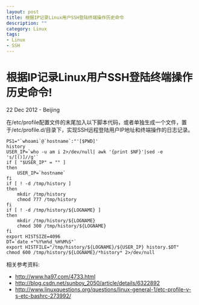 ```yaml
---
layout: post
title: 根据IP记录Linux用户SSH登陆终端操作历史命令
description: ""
category: Linux
tags: 
- Linux
- SSH
---
```


根据IP记录Linux用户SSH登陆终端操作历史命令!
=====================================================
22 Dec 2012 - Beijing

在/etc/profile配置文件的末尾加入以下脚本代码，或者单独生成一个文件，置于/etc/profile.d/目录下，实现SSH远程登陆用户IP地址和终端操作的日志记录。

	PS1="`whoami`@`hostname`:"'[$PWD]'
	history
	USER_IP=`who -u am i 2>/dev/null| awk '{print $NF}'|sed -e 's/[()]//g'`
	if [ "$USER_IP" = "" ]
	then
		USER_IP=`hostname`
	fi
	if [ ! -d /tmp/history ]
	then
		mkdir /tmp/history
		chmod 777 /tmp/history
	fi
	if [ ! -d /tmp/history/${LOGNAME} ]
	then
		mkdir /tmp/history/${LOGNAME}
		chmod 300 /tmp/history/${LOGNAME}
	fi
	export HISTSIZE=4096
	DT=`date +"%Y%m%d_%H%M%S"`
	export HISTFILE="/tmp/history/${LOGNAME}/${USER_IP} history.$DT"
	chmod 600 /tmp/history/${LOGNAME}/*history* 2>/dev/null


相关参考资料:

+ <http://www.ha97.com/4733.html>
+ <http://blog.csdn.net/sunboy_2050/article/details/6322892>
+ <http://www.linuxquestions.org/questions/linux-general-1/etc-profile-v-s-etc-bashrc-273992/>
